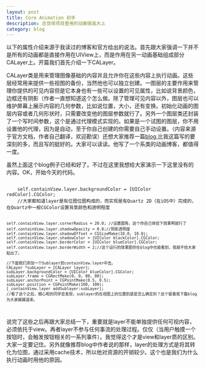 ```yaml
---
layout: post
title: Core Animation 初步
description: 总觉得项目里用的动画很高大上
category: blog
---
```

以下的属性介绍来源于我读过的博客和官方给出的说法。首先跟大家强调一下并不是所有的动画都是直接作用在UIView上，而是作用在另一动画基础组成部分CALayer上。开篇我们首先介绍一下CALayer。

CALayer类是用来管理图像基础的内容并且允许你在这些内容上执行动画。这些层经常用来提供一些视图的备份，当然他也可以独立创建。一图层的主要作用来管理你提供的可见内容但是它本身也有一些可以设置的可见属性，比如说背景颜色，边框还有阴影（作者一直想知道这个怎么做。除了管理可见内容以外，图层也可以维护屏幕上展示内容的几何参数，比如说位置，大小，还有变换。初始化动画的图层内容或者几何形状时，只需要改变他的图层参数就行了。另外一个图层类还封装了一个写时间参数，这个是通过代理模式实现的。如果是一个试图的图层，你不用设置他的代理，因为是自动，至于你自己创建的你需要自己手动设置。（内容来源于官方文档，作者自己翻译，欢迎勘误）还想大家推荐一篇[blog],比我这篇写的要深刻的多，而且写的挺好的。大家可以读读。他写了一个系类的动画博客，都值得一度。

虽然上面这个blog例子已经和好了。不过在这里我想给大家演示一下这里没有的内容。OK，开始今天的代码。

<code>
	self.containView.layer.backgroundColor = [UIColor redColor].CGColor;
    //大家都知道layer是有位图位图构成的，而实现是有Quartz 2D（在iOS中）完成的，在Quartz中一般CGColor设置背景颜色和透明程度
    
    self.containView.layer.cornerRadius = 20.0; //设置圆角，这个你自己体验下效果啊就行了
    self.containView.layer.shadowOpacity = 0.8;//阴影透明度
    self.containView.layer.shadowOffset = CGSizeMake(10.0, 10.0);
    self.containView.layer.shadowColor = [UIColor blackColor].CGColor;
    self.containView.layer.borderColor = [UIColor blueColor].CGColor;
    self.containView.layer.borderWidth = 2;//这个运行的效果图你在blog中也能看到，我就不给大家贴出了。
    
    //下面我们添加一个Sublayer到containView.layer中去。
    CALayer *subLayer = [CALayer layer];
    subLayer.backgroundColor = [UIColor blueColor].CGColor;
    subLayer.frame = CGRectMake(0, 0, 80, 80);
    subLayer.anchorPoint = CGPointMake(0.5, 0.5);
    subLayer.position = CGPointMake(100, 100);
    [_containView.layer addSublayer:subLayer];
    //看了这个之后，细心呢的同学会发现，sublayer的在视图上的位置到底是怎么确定的？这个留着我下篇blog为大家娓娓道来。
</code>

说完了这些之后再跟大家总结一下，重要就是layer不能单独提供任何可视内容，必须依托于view。再者layer不参与任何事流的处理过程。仅仅（当用户触摸一个按钮时，会触发按钮相关的一系列事件）。我觉得这个才是view和layer质的区别。大家一定要记住。另外就像推荐blog中作者说的那样，layer的处理方式是将其转化为位图，通过采用cache技术，所以他对资源的开销较少。这个也是我们为什么执行动画时用他的原因。



[blog]: http://blog.csdn.net/hello_hwc/article/details/42580773 "blog"